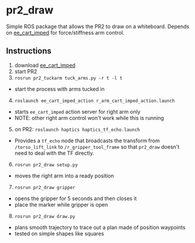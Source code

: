 # pr2_draw

Simple ROS package that allows the PR2 to draw on a whiteboard. Depends on [ee_cart_imped](http://wiki.ros.org/ee_cart_imped) for force/stiffness arm control.

## Instructions
1. download [ee_cart_imped](http://wiki.ros.org/ee_cart_imped)
2. start PR2
3. `rosrun pr2_tuckarm tuck_arms.py -r t -l t`
  - start the process with arms tucked in
4. `roslaunch ee_cart_imped_action r_arm_cart_imped_action.launch`
  - starts `ee_cart_imped` action server for right arm only
  - NOTE: other right arm control won't work while this is running
5. on PR2: `roslaunch haptics haptics_tf_echo.launch`
  - Provides a `tf_echo` node that broadcasts the transform from `/torso_lift_link` to `/r_gripper_tool_frame` so that `pr2_draw` doesn't need to deal with the TF directly.
6. `rosrun pr2_draw setup.py`
  - moves the right arm into a ready position
7. `rosrun pr2_draw gripper`
  - opens the gripper for 5 seconds and then closes it
  - place the marker while gripper is open
8. `rosrun pr2_draw draw.py`
  - plans smooth trajectory to trace out a plan made of position waypoints
  - tested on simple shapes like squares
